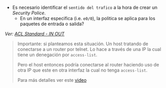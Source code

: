 - Es necesario identificar el `sentido del trafico` a la hora de crear un _Security Police_.
	- En un interfaz especifica (i.e. `e0/0`), la politica se aplica para los paquetes de entrada o salida?

_Ver: [ACL Standard - IN OUT](ACL%20Standard%20-%20IN%20OUT.md)_

> Importante: si planteamos esta situación. Un host tratando de conectarse a un router por telnet. Lo hace a través de una IP la cual tiene un denegación por `access-list`. 
> 
> Pero el host entonces podría conectarse al router haciendo uso de otra IP que este en otra interfaz la cual no tenga `access-list`.
>
> Para más detalles ver este [video](https://youtu.be/pTCdTwTXhMo?list=PL2A7l6PiV52esSwosIAO86zf0RGe2pjTZ&t=2080)  
